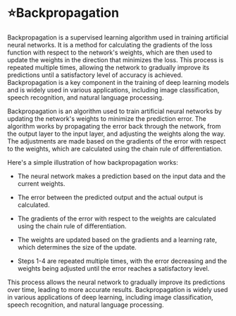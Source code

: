 # ⭐Backpropagation

Backpropagation is a supervised learning algorithm used in training artificial neural networks. It is a method for calculating the gradients of the loss function with respect to the network's weights, which are then used to update the weights in the direction that minimizes the loss. This process is repeated multiple times, allowing the network to gradually improve its predictions until a satisfactory level of accuracy is achieved. Backpropagation is a key component in the training of deep learning models and is widely used in various applications, including image classification, speech recognition, and natural language processing.

Backpropagation is an algorithm used to train artificial neural networks by updating the network's weights to minimize the prediction error. The algorithm works by propagating the error back through the network, from the output layer to the input layer, and adjusting the weights along the way. The adjustments are made based on the gradients of the error with respect to the weights, which are calculated using the chain rule of differentiation.

Here's a simple illustration of how backpropagation works:

- The neural network makes a prediction based on the input data and the current weights.

- The error between the predicted output and the actual output is calculated.

 - The gradients of the error with respect to the weights are calculated using the chain rule of differentiation.

 - The weights are updated based on the gradients and a learning rate, which determines the size of the update.

 - Steps 1-4 are repeated multiple times, with the error decreasing and the weights being adjusted until the error reaches a satisfactory level.

This process allows the neural network to gradually improve its predictions over time, leading to more accurate results. Backpropagation is widely used in various applications of deep learning, including image classification, speech recognition, and natural language processing.

